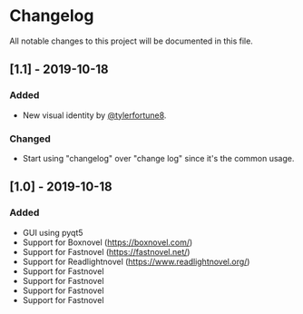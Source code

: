 # Changelog
All notable changes to this project will be documented in this file.


## [1.1] - 2019-10-18
### Added
- New visual identity by [@tylerfortune8](https://github.com/tylerfortune8).

### Changed
- Start using "changelog" over "change log" since it's the common usage.


## [1.0] - 2019-10-18
### Added
- GUI using pyqt5
- Support for Boxnovel (https://boxnovel.com/)
- Support for Fastnovel (https://fastnovel.net/)
- Support for Readlightnovel (https://www.readlightnovel.org/)
- Support for Fastnovel 
- Support for Fastnovel 
- Support for Fastnovel 
- Support for Fastnovel 
